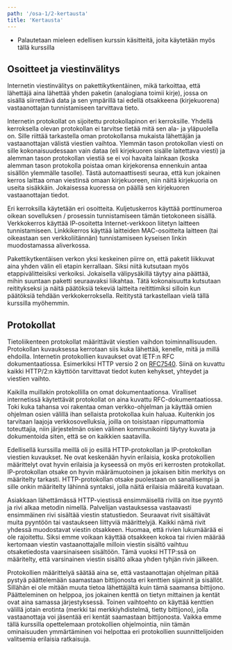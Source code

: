 ```yaml
---
path: '/osa-1/2-kertausta'
title: 'Kertausta'
---
```


<text-box variant='learningObjectives' name='Oppimistavoitteet'>

- Palautetaan mieleen edellisen kurssin käsitteitä, joita käytetään myös tällä kurssilla

</text-box>

## Osoitteet ja viestinvälitys

Internetin viestinvälitys on pakettikytkentäinen, mikä tarkoittaa, että lähettäjä aina lähettää yhden paketin (analogiana toimii kirje), jossa on sisällä siirrettävä data ja sen ympärillä tai edellä otsakkeena (kirjekuorena) vastaanottajan tunnistamiseen tarvittava tieto.

Internetin protokollat on sijoitettu protokollapinon eri kerroksille. Yhdellä kerroksella olevan protokollan ei tarvitse tietää mitä sen ala- ja yläpuolella on. Sille riittää tarkastella oman protokollansa mukaista lähettäjän ja vastaanottajan välistä viestien vaihtoa. Ylemmän tason protokollan viesti on sille kokonaisuudessaan vain dataa (eli kirjekuoren sisälle laitettava viesti) ja alemman tason protokollan viestiä se ei voi havaita lainkaan (koska alemman tason protokolla poistaa oman kirjekorensa ennenkuin antaa sisällön ylemmälle tasolle). Tästä automaattisesti seuraa, että kun jokainen kerros laittaa oman viestinsä omaan kirjekuoreen, niin näitä kirjekuoria on useita sisäkkäin. Jokaisessa kuoressa on päällä sen kirjekuoren vastaanottajan tiedot.

<quiz id="d8699894-f94e-50b4-ae68-e768d0808018"></quiz>

Eri kerroksilla käytetään eri osoitteita. Kuljetuskerros käyttää porttinumeroa oikean sovelluksen / prosessin tunnistamiseen tämän tietokoneen sisällä. Verkkokerros käyttää IP-osoitetta Internet-verkkoon liitetyn laitteen tunnistamiseen. Linkkikerros käyttää laitteiden MAC-osoitteita laitteen (tai oikeastaan sen verkkoliitännän) tunnistamiseen kyseisen linkin muodostamassa aliverkossa.

<quiz id="3278b786-eb14-52d2-820f-b04ddc618350"></quiz>

Pakettikytkentäisen verkon yksi keskeinen piirre on, että paketit liikkuvat aina yhden välin eli etapin kerrallaan. Siksi niitä kutsutaan myös etappivälitteisiksi verkoiksi. Jokaisella välipysäkillä täytyy aina päättää, mihin suuntaan paketti seuraavaksi liikahtaa. Tätä kokonaisuutta kutsutaan reititykseksi ja näitä päätöksiä tekeviä laitteita reitittimiksi silloin kun päätöksiä tehdään verkkokerroksella. Reititystä tarkastellaan vielä tällä kurssilla myöhemmin.

## Protokollat

Tietoliikenteen protokollat määrittävät viestien vaihdon toiminnallisuuden. Protokollan kuvauksessa kerrotaan siis kuka lähettää, kenelle, mitä ja millä ehdoilla.  Internetin protokollien kuvaukset ovat IETF:n RFC dokumentaatiossa. Esimerkiksi HTTP versio 2 on [RFC7540](https://tools.ietf.org/html/rfc7540). Siinä on kuvattu kaikki HTTP/2:n käyttöön tarvittavat tiedot kuten kehykset, yhteydet ja viestien vaihto.

Kaikilla muillakin protokollilla on omat dokumentaationsa. Viralliset internetissä käytettävät protokollat on aina kuvattu RFC-dokumentaatiossa. Toki kuka tahansa voi rakentaa oman verkko-ohjelman ja käyttää omien ohjelman osien välillä ihan sellaista protokollaa kuin haluaa. Kuitenkin jos tarvitaan laajoja verkkosovelluksia, joilla on toisistaan riippumattomia toteuttajia, niin järjestelmän osien välinen kommunikointi täytyy kuvata ja dokumentoida siten, että se on kaikkien saatavilla.

Edellisellä kurssilla meillä oli jo esillä HTTP-protokollan ja IP-protokollan viestien kuvaukset. Ne ovat keskenään hyvin erilaisia, koska protokollien määrittelyt ovat hyvin erilaisia ja kyseessä on myös eri kerrosten protokollat. IP-protokollan otsake on hyvin määrämuotoinen ja jokaisen bitin merkitys on määritelty tarkasti.  HTTP-protokollan otsake puolestaan on sanallisempi ja sille onkin määritelty lähinnä syntaksi, jolla näitä erilaisia määreitä kuvataan.

Asiakkaan lähettämässä HTTP-viestissä ensimmäisellä rivillä on itse pyyntö ja rivi alkaa metodin nimellä. Palvelijan vastauksessa vastaavasti ensimmäinen rivi sisältää viestin statustiedon. Seuraavat rivit sisältävät muita pyyntöön tai vastaukseen liittyviä määrittelyjä. Kaikki nämä rivit yhdessä muodostavat viestin otsakkeen. Huomaa, että rivien lukumäärää ei ole rajoitettu. Siksi emme voikaan käyttää otsakkeen kokoa tai rivien määrää kertomaan viestin vastaanottajalle milloin viestin sisältö vaihtuu otsaketiedosta vaarsinaiseen sisältöön. Tämä vuoksi HTTP:ssä on määritelty, että varsinainen viestin sisältö alkaa yhden tyhjän rivin jälkeen.

Protokollien määrittelyä säätää aina se, että vastaanottajan ohjelman pitää pystyä päättelemään saamastaan bittijonosta eri kenttien sijainnit ja sisällöt. Sillähän ei ole mitään muuta tietoa lähettäjältä kuin tämä saamansa bittijono. Päätteleminen on helppoa, jos jokainen kenttä on tietyn mittainen ja kentät ovat aina samassa järjestyksessä. Toinen vaihtoehto on käyttää kenttien välillä jotain erotinta (merkki tai merkkiyhdistelmä, tietty bittijono), jolla vastaanottaja voi jäsentää eri kentät saamastaan bittijonosta. Vaikka emme tällä kurssilla opettelemaan protokollien ohjelmointia, niin tämän ominaisuuden ymmärtäminen voi helpottaa eri protokollien suunnittelijoiden valitsemia erilaisia ratkaisuja.




<quiz id="668753b7-34b4-5d81-9abe-816a409cb16f"></quiz>



